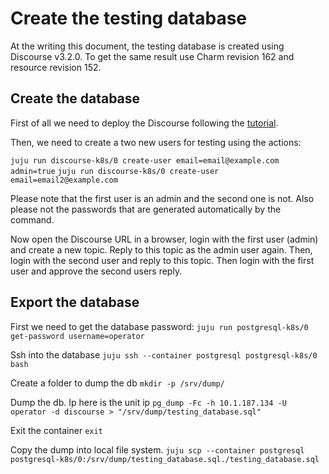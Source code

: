 # Create the testing database
At the writing this document, the testing database is created using Discourse v3.2.0.
To get the same result use Charm revision 162 and resource revision 152.

## Create the database
First of all we need to deploy the Discourse following the [tutorial](https://github.com/canonical/discourse-k8s-operator/blob/main/docs/tutorial.md).

Then, we need to create a two new users for testing using the actions:

```juju run discourse-k8s/0 create-user email=email@example.com admin=true```
```juju run discourse-k8s/0 create-user email=email2@example.com```

Please note that the first user is an admin and the second one is not. Also please not the passwords that are generated automatically by the command.

Now open the Discourse URL in a browser, login with the first user (admin) and create a new topic. Reply to this topic as the admin user again. Then, login with the second user and reply to this topic. Then login with the first user and approve the second users reply.

## Export the database

First we need to get the database password:
```juju run postgresql-k8s/0 get-password username=operator```

Ssh into the database
```juju ssh --container postgresql postgresql-k8s/0 bash```

Create a folder to dump the db
```mkdir -p /srv/dump/```

Dump the db. Ip here is the unit ip
```pg_dump -Fc -h 10.1.187.134 -U operator -d discourse > "/srv/dump/testing_database.sql"```

Exit the container
```exit```

Copy the dump into local file system.
```juju scp --container postgresql postgresql-k8s/0:/srv/dump/testing_database.sql./testing_database.sql```
